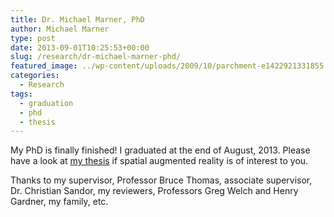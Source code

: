 ```yaml
---
title: Dr. Michael Marner, PhD
author: Michael Marner
type: post
date: 2013-09-01T10:25:53+00:00
slug: /research/dr-michael-marner-phd/
featured_image: ../wp-content/uploads/2009/10/parchment-e1422921331855.jpg
categories:
  - Research
tags:
  - graduation
  - phd
  - thesis
---
```


My PhD is finally finished! I graduated at the end of August, 2013. Please have a look at [my thesis][1] if spatial augmented reality is of interest to you.

Thanks to my supervisor, Professor Bruce Thomas, associate supervisor, Dr. Christian Sandor, my reviewers, Professors Greg Welch and Henry Gardner, my family, etc.

[1]: ../phd-thesis/ "PhD Thesis"
